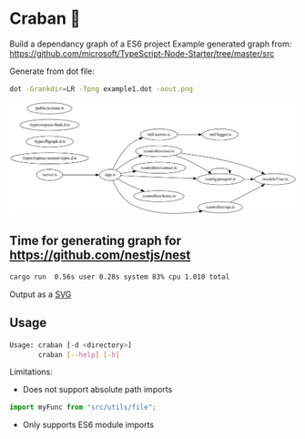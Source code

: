 # Craban 🦀

Build a dependancy graph of a ES6 project
Example generated graph from: <https://github.com/microsoft/TypeScript-Node-Starter/tree/master/src>

Generate from dot file:

```bash
dot -Grankdir=LR -Tpng example1.dot -oout.png
```

![Example](./img/out.png)

## Time for generating graph for <https://github.com/nestjs/nest>

```bash
cargo run  0.56s user 0.28s system 83% cpu 1.010 total
```

Output as a [SVG](https://www.figma.com/file/OAyJnZ5Pr0c6jnl5IxQmJd/Untitled?node-id=1%3A2&t=fBY2qmekHhwzRFq9-1)

## Usage

```bash
Usage: craban [-d <directory>]
       craban [--help] [-h]
```

Limitations:

- Does not support absolute path imports

```typescript
import myFunc from "src/utils/file";
```

- Only supports ES6 module imports
